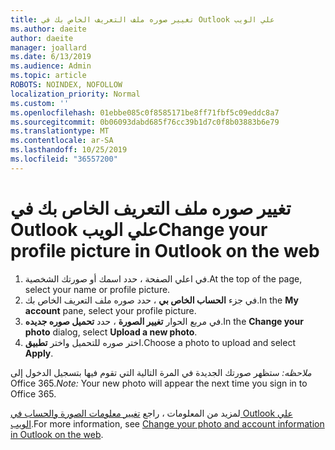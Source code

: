 ```yaml
---
title: تغيير صوره ملف التعريف الخاص بك في Outlook علي الويب
ms.author: daeite
author: daeite
manager: joallard
ms.date: 6/13/2019
ms.audience: Admin
ms.topic: article
ROBOTS: NOINDEX, NOFOLLOW
localization_priority: Normal
ms.custom: ''
ms.openlocfilehash: 01ebbe085c0f8585171be8ff71fbf5c09eddc8a7
ms.sourcegitcommit: 0b06093dabd685f76cc39b1d7c0f8b03883b6e79
ms.translationtype: MT
ms.contentlocale: ar-SA
ms.lasthandoff: 10/25/2019
ms.locfileid: "36557200"
---
```

# <a name="change-your-profile-picture-in-outlook-on-the-web"></a><span data-ttu-id="47119-102">تغيير صوره ملف التعريف الخاص بك في Outlook علي الويب</span><span class="sxs-lookup"><span data-stu-id="47119-102">Change your profile picture in Outlook on the web</span></span>

1. <span data-ttu-id="47119-103">في اعلي الصفحة ، حدد اسمك أو صورتك الشخصية.</span><span class="sxs-lookup"><span data-stu-id="47119-103">At the top of the page, select your name or profile picture.</span></span>
1. <span data-ttu-id="47119-104">في جزء **الحساب الخاص بي** ، حدد صوره ملف التعريف الخاص بك.</span><span class="sxs-lookup"><span data-stu-id="47119-104">In the **My account** pane, select your profile picture.</span></span>
1. <span data-ttu-id="47119-105">في مربع الحوار **تغيير الصورة** ، حدد **تحميل صوره جديده**.</span><span class="sxs-lookup"><span data-stu-id="47119-105">In the **Change your photo** dialog, select **Upload a new photo**.</span></span>
1. <span data-ttu-id="47119-106">اختر صوره للتحميل واختر **تطبيق**.</span><span class="sxs-lookup"><span data-stu-id="47119-106">Choose a photo to upload and select **Apply**.</span></span>

<span data-ttu-id="47119-107">*ملاحظه:* ستظهر صورتك الجديدة في المرة التالية التي تقوم فيها بتسجيل الدخول إلى Office 365.</span><span class="sxs-lookup"><span data-stu-id="47119-107">*Note:* Your new photo will appear the next time you sign in to Office 365.</span></span>

<span data-ttu-id="47119-108">لمزيد من المعلومات ، راجع [تغيير معلومات الصورة والحساب في Outlook علي الويب](https://support.office.com/article/b2dbb289-851d-4bed-93c3-3e136f5659ec).</span><span class="sxs-lookup"><span data-stu-id="47119-108">For more information, see [Change your photo and account information in Outlook on the web](https://support.office.com/article/b2dbb289-851d-4bed-93c3-3e136f5659ec).</span></span>